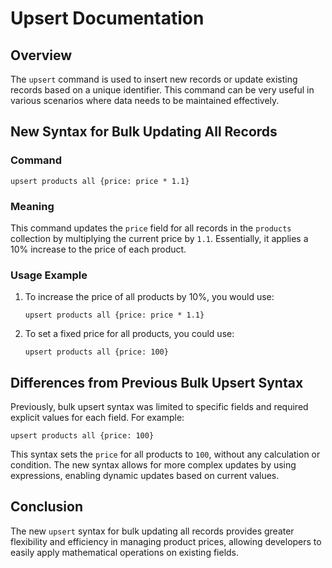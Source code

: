 # Upsert Documentation

## Overview
The `upsert` command is used to insert new records or update existing records based on a unique identifier. This command can be very useful in various scenarios where data needs to be maintained effectively.

## New Syntax for Bulk Updating All Records
### Command
```plaintext
upsert products all {price: price * 1.1}
```

### Meaning
This command updates the `price` field for all records in the `products` collection by multiplying the current price by `1.1`. Essentially, it applies a 10% increase to the price of each product.

### Usage Example
1. To increase the price of all products by 10%, you would use:
   ```plaintext
   upsert products all {price: price * 1.1}
   ```
2. To set a fixed price for all products, you could use:
   ```plaintext
   upsert products all {price: 100}
   ```

## Differences from Previous Bulk Upsert Syntax
Previously, bulk upsert syntax was limited to specific fields and required explicit values for each field. For example:
```plaintext
upsert products all {price: 100}
```
This syntax sets the `price` for all products to `100`, without any calculation or condition. The new syntax allows for more complex updates by using expressions, enabling dynamic updates based on current values.

## Conclusion
The new `upsert` syntax for bulk updating all records provides greater flexibility and efficiency in managing product prices, allowing developers to easily apply mathematical operations on existing fields.